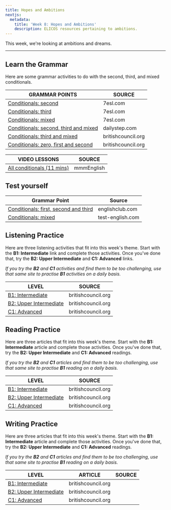 ```yaml
---
title: Hopes and Ambitions
nextjs:
  metadata:
    title: 'Week 8: Hopes and Ambitions'
    description: ELICOS resources pertaining to ambitions.
---
```


This week, we're looking at ambitions and dreams.

---

## Learn the Grammar

Here are some grammar activities to do with the second, third, and mixed conditionals.

| GRAMMAR POINTS                                                                                                                       | SOURCE             |
| ------------------------------------------------------------------------------------------------------------------------------------ | ------------------ |
| [Conditionals: second](https://7esl.com/second-conditional/)                                                                         | 7esl.com           |
| [Conditionals: third](https://7esl.com/third-conditional/)                                                                           | 7esl.com           |
| [Conditionals: mixed](https://7esl.com/mixed-conditional/)                                                                           | 7esl.com           |
| [Conditionals: second, third and mixed](https://www.dailystep.com/second-third-and-mixed-conditionals/)                              | dailystep.com      |
| [Conditionals: third and mixed](https://learnenglish.britishcouncil.org/grammar/b1-b2-grammar/conditionals-third-mixed)              | britishcouncil.org |
| [Conditionals: zero, first and second](https://learnenglish.britishcouncil.org/grammar/b1-b2-grammar/conditionals-zero-first-second) | britishcouncil.org |

| VIDEO LESSONS                                                             | SOURCE     |
| ------------------------------------------------------------------------- | ---------- |
| [All conditionals (11 mins)](https://www.youtube.com/watch?v=FH3ThwR99LM) | mmmEnglish |

## Test yourself

| Grammar Point                                                                                           | Source           |
| ------------------------------------------------------------------------------------------------------- | ---------------- |
| [Conditionals: first, second and third](https://www.englishclub.com/grammar/verbs-conditional_quiz.php) | englishclub.com  |
| [Conditionals: mixed](https://test-english.com/grammar-points/b2/mixed-conditionals/)                   | test-english.com |

## Listening Practice

Here are three listening activities that fit into this week's theme. Start with the **B1: Intermediate** link and complete those activities. Once you've done that, try the **B2: Upper Intermediate** and **C1: Advanced** links.

_If you try the **B2** and **C1** activities and find them to be too challenging, use that same site to practise **B1** activities on a daily basis._

| LEVEL                                                                                                                 | SOURCE             |
| --------------------------------------------------------------------------------------------------------------------- | ------------------ |
| [B1: Intermediate](https://learnenglish.britishcouncil.org/skills/listening/b1-listening/work-life-balance)           | britishcouncil.org |
| [B2: Upper Intermediate](https://learnenglish.britishcouncil.org/skills/listening/b2-listening/talk-about-motivation) | britishcouncil.org |
| [C1: Advanced](https://learnenglish.britishcouncil.org/skills/listening/c1-listening/challenges-work)                 | britishcouncil.org |

## Reading Practice

Here are three articles that fit into this week's theme. Start with the **B1: Intermediate** article and complete those activities. Once you've done that, try the **B2: Upper Intermediate** and **C1: Advanced** readings.

_If you try the **B2** and **C1** articles and find them to be too challenging, use that same site to practise **B1** reading on a daily basis._

| LEVEL                                                                                                          | SOURCE             |
| -------------------------------------------------------------------------------------------------------------- | ------------------ |
| [B1: Intermediate](https://learnenglish.britishcouncil.org/skills/reading/b1-reading/social-media-influencers) | britishcouncil.org |
| [B2: Upper Intermediate](https://learnenglish.britishcouncil.org/skills/reading/b2-reading/work-life-balance)  | britishcouncil.org |
| [C1: Advanced](https://learnenglish.britishcouncil.org/skills/reading/c1-reading/sustainable-supermarkets)     | britishcouncil.org |

## Writing Practice

Here are three articles that fit into this week's theme. Start with the **B1: Intermediate** article and complete those activities. Once you've done that, try the **B2: Upper Intermediate** and **C1: Advanced** readings.

_If you try the **B2** and **C1** articles and find them to be too challenging, use that same site to practise **B1** reading on a daily basis._

| LEVEL                                                                                                     | ARTICLE            | SOURCE |
| --------------------------------------------------------------------------------------------------------- | ------------------ | ------ |
| [B1: Intermediate](https://learnenglish.britishcouncil.org/skills/writing/b1-writing/reflective-writing)  | britishcouncil.org |
| [B2: Upper Intermediate](https://learnenglish.britishcouncil.org/skills/writing/b2-writing/opinion-essay) | britishcouncil.org |
| [C1: Advanced](https://learnenglish.britishcouncil.org/skills/writing/c1-writing/opinion-essay)           | britishcouncil.org |
